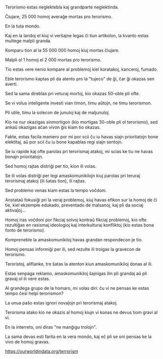 Terorismo estas neglektebla kaj grandparte neglektinda.

Ĉiujare, 25 000 homoj averaĝe mortas pro terorismo.

En la tuta mondo.

Kaj en la landoj el kiuj vi verŝajne legas ĉi tiun artikolon, la kvanto estas multege malpli granda.

Komparu tion al la 55 000 000 homoj kiuj mortas ĉiujare.

Malpli ol 1 homoj el 2 000 mortas pro terorismo.

Tio estas vere nenio kompare al problemoj kiel koratakoj, kanceroj, fumado.

Eble terorismo kaptas pli da atento pro la "tujeco" de ĝi, ĉar ĝi okazas sen averti.

Sed la sama direblas pri veturaj mortoj, kio okazas 50-oble pli ofte.

Se vi volus inteligente investi vian timon, timu aŭtojn, ne timu terorismon.

Pli utile, timu la solecon de junuloj kaj de maljunuloj.

Kio ne nur okazigas sinmortigon (kio mortigas 30-oble pli ol terorismo), sed ankaŭ okazigas aĉan vivon ĝis kiam tio okazas.

Fakte, estas facila maniero por mi por scii ĉu iu havas siajn prioritatojn bone elektitaj, aŭ por scii ĉu iu bone kapablas regi siajn sentojn.

Se iu rapide kaj ofte parolas pri terorismaj atakoj, mi scias ke tiu ne havas bonajn prioritatojn.

Sed homoj rajtas distriĝi per tio, kion ili volas.

Se ili volas distriĝi per legi amaskomunikilojn kiuj parolas pri teruraj terorismaj atakoj (ili ŝatas tion), ili rajtas.

Sed problemo venas kiam estas la tempo voĉdoni.

Anstataŭ fokusiĝi pri la veraj problemoj, kiuj havas efikon sur la homoj de ĉi tie, kiel ekzemple edukado, preventado de malsanoj, kaj pli da sociaj aktivaĵoj...

Homoj iras voĉdoni por fikciaj solvoj kontraŭ fikciaj problemoj, kio ofte rezultiĝas en rasismaj ideologioj kaj interkulturaj konfliktoj (kio estas bona fonto de terorismo).

Kompreneble la amaskomunikiloj havas grandan respondecon je tio.

Homoj pensas informiĝi per ili, sed rezulte ili troigas la gravecon de terorismo.

Teroristoj, aliflanke, tre ŝatas la atenton kiun amaskomunikiloj donas al ili.

Estas senpaga reklamo, amaskomunikiloj ŝajnigas ilin pli grandaj aŭ pli gravaj ol ili vere estas.

Al grandega grupo de la homaro, mi volas diri: ĉu vi ne pensas ke estas tempo ĉesi helpi terorismon?

La unua paŝo estas ignori novaĵojn pri terorismaj atakoj.

Terorisma atako kio ne okazis al homoj kiujn vi konas ne devus tiom gravi al vi.

En la interreto, oni diras "ne manĝigu trolojn".

La sama devas esti farita en la vera mondo, kaj eĉ pli se oni pensas ke la vivo de homoj gravas.

https://ourworldindata.org/terrorism